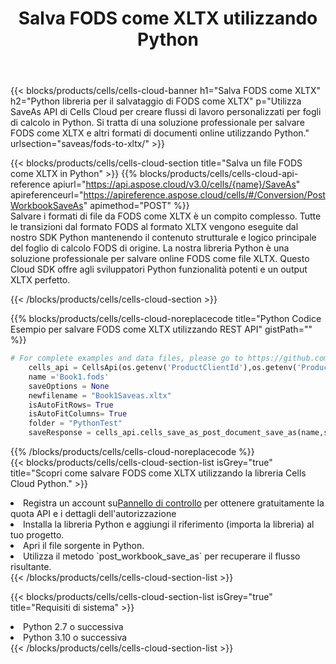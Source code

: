 ﻿---
title:  Salva FODS come XLTX utilizzando Python
description:  Utilizzando Aspose.Cells Cloud SDK per Python per salvare il file in formato FODS come file in formato XLTX.
kwords: Excel, Save FODS as XLTX, REST, Python
howto: How to save FODS as XLTX using Aspose.Cells Cloud Python library.
---
{{< blocks/products/cells/cells-cloud-banner h1="Salva FODS come XLTX" h2="Python libreria per il salvataggio di FODS come XLTX" p="Utilizza SaveAs API di Cells Cloud per creare flussi di lavoro personalizzati per fogli di calcolo in Python. Si tratta di una soluzione professionale per salvare FODS come XLTX e altri formati di documenti online utilizzando Python." urlsection="saveas/fods-to-xltx/" >}}

{{< blocks/products/cells/cells-cloud-section title="Salva un file FODS come XLTX in Python" >}}
{{% blocks/products/cells/cells-cloud-api-reference apiurl="https://api.aspose.cloud/v3.0/cells/{name}/SaveAs" apireferenceurl="https://apireference.aspose.cloud/cells/#/Conversion/PostWorkbookSaveAs" apimethod="POST" %}}
<br/>
Salvare i formati di file da FODS come XLTX è un compito complesso. Tutte le transizioni dal formato FODS al formato XLTX vengono eseguite dal nostro SDK Python mantenendo il contenuto strutturale e logico principale del foglio di calcolo FODS di origine. La nostra libreria Python è una soluzione professionale per salvare online FODS come file XLTX. Questo Cloud SDK offre agli sviluppatori Python funzionalità potenti e un output XLTX perfetto.

{{< /blocks/products/cells/cells-cloud-section >}}

{{% blocks/products/cells/cells-cloud-noreplacecode title="Python Codice Esempio per salvare FODS come XLTX utilizzando REST API" gistPath="" %}}
  
```python
# For complete examples and data files, please go to https://github.com/aspose-cells-cloud/aspose-cells-cloud-python/
    cells_api = CellsApi(os.getenv('ProductClientId'),os.getenv('ProductClientSecret'))
    name ='Book1.fods'    
    saveOptions = None
    newfilename = "Book1Saveas.xltx"
    isAutoFitRows= True
    isAutoFitColumns= True
    folder = "PythonTest"
    saveResponse = cells_api.cells_save_as_post_document_save_as(name,save_options=saveOptions, newfilename=(folder +'/' + newfilename),folder=folder)
```
  
{{% /blocks/products/cells/cells-cloud-noreplacecode %}}
<br/>
{{< blocks/products/cells/cells-cloud-section-list isGrey="true" title="Scopri come salvare FODS come XLTX utilizzando la libreria Cells Cloud Python." >}}
<li> Registra un account su<a href="https://dashboard.aspose.cloud/">Pannello di controllo</a> per ottenere gratuitamente la quota API e i dettagli dell'autorizzazione</li>
<li>Installa la libreria Python e aggiungi il riferimento (importa la libreria) al tuo progetto.</li>
<li>Apri il file sorgente in Python.</li>
<li>Utilizza il metodo `post_workbook_save_as` per recuperare il flusso risultante.</li>
{{< /blocks/products/cells/cells-cloud-section-list >}}

{{< blocks/products/cells/cells-cloud-section-list isGrey="true" title="Requisiti di sistema" >}}
<li>Python 2.7 o successiva</li>
<li>Python 3.10 o successiva</li>
{{< /blocks/products/cells/cells-cloud-section-list >}}
